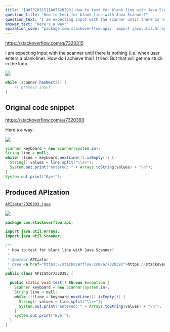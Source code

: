 ```yaml
---
title: "[Q#7320315][A#7320393] How to test for blank line with Java Scanner?"
question_title: "How to test for blank line with Java Scanner?"
question_text: "I am expecting input with the scanner until there is nothing (i.e. when user enters a blank line). How do I achieve this? I tried: But that will get me stuck in the loop"
answer_text: "Here's a way:"
apization_code: "package com.stackoverflow.api;  import java.util.Arrays; import java.util.Scanner;  /**  * How to test for blank line with Java Scanner?  *  * @author APIzator  * @see <a href=\"https://stackoverflow.com/a/7320393\">https://stackoverflow.com/a/7320393</a>  */ public class APIzator7320393 {    public static void test() throws Exception {     Scanner keyboard = new Scanner(System.in);     String line = null;     while (!(line = keyboard.nextLine()).isEmpty()) {       String[] values = line.split(\"\\\\s+\");       System.out.print(\"entered: \" + Arrays.toString(values) + \"\\n\");     }     System.out.print(\"Bye!\");   } }"
---
```


https://stackoverflow.com/q/7320315

I am expecting input with the scanner until there is nothing (i.e. when user enters a blank line). How do I achieve this?
I tried:
But that will get me stuck in the loop


<div class="code-logo"><img src="/stackoverflow.png" /></div>

```java
while (scanner.hasNext()) {
    // process input
}
```


## Original code snippet

https://stackoverflow.com/a/7320393

Here&#x27;s a way:

<div class="code-logo"><img src="/stackoverflow.png" /></div>

```java
Scanner keyboard = new Scanner(System.in);
String line = null;
while(!(line = keyboard.nextLine()).isEmpty()) {
  String[] values = line.split("\\s+");
  System.out.print("entered: " + Arrays.toString(values) + "\n");
}
System.out.print("Bye!");
```

## Produced APIzation

[`APIzator7320393.java`](https://github.com/pasqualesalza/apization-temp-data/raw/master/search/APIzator7320393.java)

<div class="code-logo"><img src="/apizator.png" /></div>

```java
package com.stackoverflow.api;

import java.util.Arrays;
import java.util.Scanner;

/**
 * How to test for blank line with Java Scanner?
 *
 * @author APIzator
 * @see <a href="https://stackoverflow.com/a/7320393">https://stackoverflow.com/a/7320393</a>
 */
public class APIzator7320393 {

  public static void test() throws Exception {
    Scanner keyboard = new Scanner(System.in);
    String line = null;
    while (!(line = keyboard.nextLine()).isEmpty()) {
      String[] values = line.split("\\s+");
      System.out.print("entered: " + Arrays.toString(values) + "\n");
    }
    System.out.print("Bye!");
  }
}

```
